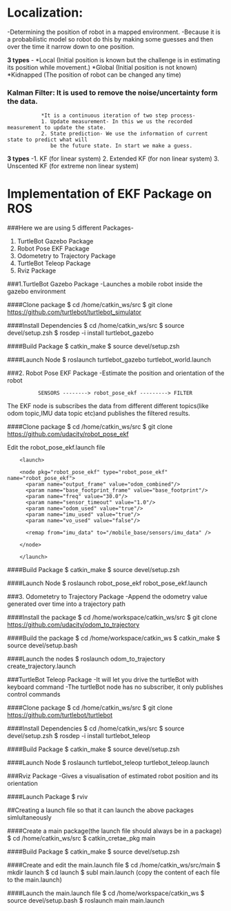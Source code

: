 # Localization:
-Determining the position of robot in a mapped environment.
-Because it is a probabilistic model so robot do this by making some guesses and then over the time it narrow down to one position.

**3 types** -  *Local (Initial position is known but the challenge is in estimating its position 
	 		   		   while movement.) 
	 		   		   *Global (Initial position is not known)
	 		   		   *Kidnapped (The position of robot can be changed any time)

### Kalman Filter: It is used to remove the noise/uncertainty form the data. 
			   *It is a continuous iteration of two step process-
			   1. Update measurement- In this we us the recorded measurement to update the state.
			   2. State prediction- We use the information of current state to predict what will 
			   	  be the future state. In start we make a guess.

**3 types** -1. KF (for linear system)
			  2. Extended KF (for non linear system)
			  3. Unscented KF (for extreme non linear system)


# Implementation of EKF Package on ROS

###Here we are using 5 different Packages-
1. TurtleBot Gazebo Package
2. Robot Pose EKF Package
3. Odometetry to Trajectory Package
4. TurtleBot Teleop Package
5. Rviz Package

###1.TurtleBot Gazebo Package
-Launches a mobile robot inside the gazebo environment

####Clone package
$ cd /home/catkin_ws/src
$ git clone https://github.com/turtlebot/turtlebot_simulator

####Install Dependencies
$ cd /home/catkin_ws/src
$ source devel/setup.zsh
$ rosdep -i install turtlebot_gazebo

####Build Package
$ catkin_make
$ source devel/setup.zsh

####Launch Node 
$ roslaunch turtlebot_gazebo turtlebot_world.launch

###2. Robot Pose EKF Package
-Estimate the position and orientation of the robot


              SENSORS --------> robot_pose_ekf ---------> FILTER

The EKF node is subscribes the data from different different topics(like odom topic,IMU data topic etc)and publishes the filtered results.


####Clone package
$ cd /home/catkin_ws/src
$ git clone https://github.com/udacity/robot_pose_ekf

Edit the robot_pose_ekf.launch file

		<launch>

		<node pkg="robot_pose_ekf" type="robot_pose_ekf" name="robot_pose_ekf">
		  <param name="output_frame" value="odom_combined"/>
		  <param name="base_footprint_frame" value="base_footprint"/>
		  <param name="freq" value="30.0"/>
		  <param name="sensor_timeout" value="1.0"/>  
		  <param name="odom_used" value="true"/>
		  <param name="imu_used" value="true"/>
		  <param name="vo_used" value="false"/>

		  <remap from="imu_data" to="/mobile_base/sensors/imu_data" />    

		</node>

		</launch>

####Build Package
$ catkin_make
$ source devel/setup.zsh

####Launch Node 
$ roslaunch robot_pose_ekf robot_pose_ekf.launch 

###3. Odometetry to Trajectory Package
-Append the odometry value generated over time into a trajectory path

####Install the package
$ cd /home/workspace/catkin_ws/src
$ git clone https://github.com/udacity/odom_to_trajectory

####Build the package
$ cd /home/workspace/catkin_ws
$ catkin_make
$ source devel/setup.bash

####Launch the nodes
$ roslaunch odom_to_trajectory create_trajectory.launch


###TurtleBot Teleop Package
-It will let you drive the turtleBot with keyboard command
-The turtleBot node has no subscriber, it only publishes control commands

####Clone package
$ cd /home/catkin_ws/src
$ git clone https://github.com/turtlebot/turtlebot

####Install Dependencies
$ cd /home/catkin_ws/src
$ source devel/setup.zsh
$ rosdep -i install turtlebot_teleop

####Build Package
$ catkin_make
$ source devel/setup.zsh

####Launch Node 
$ roslaunch turtlebot_teleop turtlebot_teleop.launch


###Rviz Package
-Gives a visualisation of estimated robot position and its orientation 

####Launch Package
$ rviv

##Creating a launch file so that it can launch the above packages simlultaneously
	
####Create a main package(the launch file should always be in a package)
$ cd /home/catkin_ws/src
$ catkin_cretae_pkg main
	
####Build Package
$ catkin_make
$ source devel/setup.zsh
 	
####Create and edit the main.launch file
$ cd /home/catkin_ws/src/main
$ mkdir launch
$ cd launch
$ subl main.launch
(copy the content of each file to the main.launch)

####Launch the main.launch file
$ cd /home/workspace/catkin_ws
$ source devel/setup.bash
$ roslaunch main main.launch




